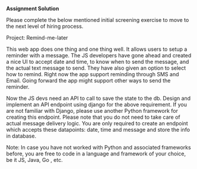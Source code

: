******Assignment Solution******

Please complete the below mentioned initial screening exercise to move to the next level of hiring process.

Project: Remind-me-later

This web app does one thing and one thing well. It allows users to setup a reminder with a message. The JS developers have gone ahead and created a nice UI to accept date and time, to know when to send the message, and the actual text message to send. They have also given an option to select how to remind. Right now the app support reminding through SMS and Email. Going forward the app might support other ways to send the reminder.

Now the JS devs need an API to call to save the state to the db. Design and implement an API endpoint using django for the above requirement. If you are not familiar with Django, please use another Python framework for creating this endpoint. Please note that you do not need to take care of actual message delivery logic. You are only required to create an endpoint which accepts these datapoints: date, time and message and store the info in database.

Note: In case you have not worked with Python and associated frameworks before, you are free to code in a language and framework of your choice, be it JS, Java, Go , etc.
